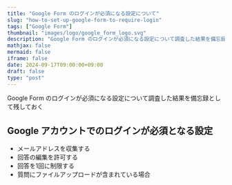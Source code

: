 ```yaml
---
title: "Google Form のログインが必須になる設定について"
slug: "how-to-set-up-google-form-to-require-login"
tags: ["Google Form"]
thumbnail: "images/logo/google_form_logo.svg"
description: "Google Form のログインが必須になる設定について調査した結果を備忘録として残しておく"
mathjax: false
mermaid: false
iframe: false
date: 2024-09-17T09:00:00+09:00
draft: false
type: "post"
---
```


Google Form のログインが必須になる設定について調査した結果を備忘録として残しておく

## Google アカウントでのログインが必須となる設定

* メールアドレスを収集する
* 回答の編集を許可する
* 回答を1回に制限する
* 質問にファイルアップロードが含まれている場合
